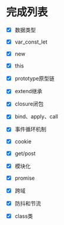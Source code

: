 # 完成列表

- [x] 数据类型
- [x] var_const_let
- [x] new
- [x] this
- [x] prototype原型链
- [x] extend继承
- [x] closure闭包
- [x] bind、apply、call
- [x] 事件循环机制
- [x] cookie
- [x] get/post
- [x] 模块化
- [x] promise
- [x] 跨域
- [x] 防抖和节流
- [x] class类

